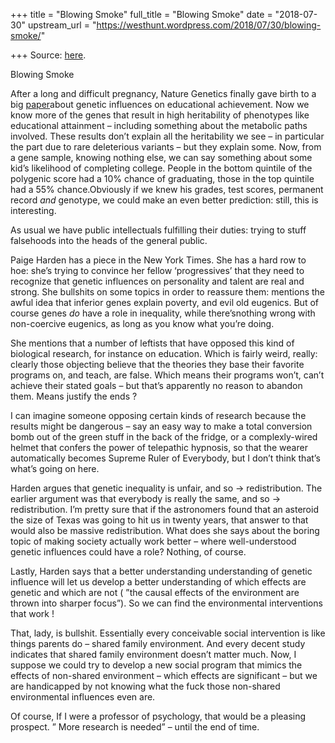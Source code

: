 +++
title = "Blowing Smoke"
full_title = "Blowing Smoke"
date = "2018-07-30"
upstream_url = "https://westhunt.wordpress.com/2018/07/30/blowing-smoke/"

+++
Source: [here](https://westhunt.wordpress.com/2018/07/30/blowing-smoke/).

Blowing Smoke

After a long and difficult pregnancy, Nature Genetics finally gave
birth to a big
[paper](https://www.nature.com/articles/s41588-018-0147-3.epdf?referrer_access_token=xQBbq1pqkrKTG9Sl2T1X1tRgN0jAjWel9jnR3ZoTv0Nqad92v-7y1ilkmPqR7KMJgq_vv2M-jr2gmZ9CcUCxjKaLpN9-yY9v4iDlGgVeSLr5ogKvfcTUJbNZx0yDurIQhJFRlQfUM4ioAQoTiRCItaE_CPHGgFy3bMcv4KjAJ08graB4GBRZWdd7zJvSlJOCtM6H7igLQNcTpdwZBcQt00PVV_BcrkGKA0mfIFmmmkD1jRIpbIwM0gvc3HAX9GZQFDE91NBnk9H7y4Qv0Fh7Ww%3D%3D&tracking_referrer=www.theatlantic.com)about
genetic influences on educational achievement. Now we know more of the
genes that result in high heritability of phenotypes like educational
attainment – including something about the metabolic paths involved.
These results don’t explain all the heritability we see – in particular
the part due to rare deleterious variants – but they explain some.
Now, from a gene sample, knowing nothing else, we can say something
about some kid’s likelihood of completing college. People in the bottom
quintile of the polygenic score had a 10% chance of graduating, those in
the top quintile had a 55% chance.Obviously if we knew his grades, test
scores, permanent record *and* genotype, we could make an even better
prediction: still, this is interesting.

As usual we have public intellectuals fulfilling their duties: trying to
stuff falsehoods into the heads of the general public.

Paige Harden has a piece in the New York Times. She has a hard row to
hoe: she’s trying to convince her fellow ‘progressives’ that they need
to recognize that genetic influences on personality and talent are real
and strong. She bullshits on some topics in order to reassure them:
mentions the awful idea that inferior genes explain poverty, and evil
old eugenics. But of course genes *do* have a role in inequality, while
there’snothing wrong with non-coercive eugenics, as long as you know
what you’re doing.

She mentions that a number of leftists that have opposed this kind of
biological research, for instance on education. Which is fairly weird,
really: clearly those objecting believe that the theories they base
their favorite programs on, and teach, are false. Which means their
programs won’t, can’t achieve their stated goals – but that’s
apparently no reason to abandon them. Means justify the ends ?

I can imagine someone opposing certain kinds of research because the
results might be dangerous – say an easy way to make a total conversion
bomb out of the green stuff in the back of the fridge, or a
complexly-wired helmet that confers the power of telepathic hypnosis, so
that the wearer automatically becomes Supreme Ruler of Everybody, but I
don’t think that’s what’s going on here.

Harden argues that genetic inequality is unfair, and so ->
redistribution. The earlier argument was that everybody is really the
same, and so -> redistribution. I’m pretty sure that if the
astronomers found that an asteroid the size of Texas was going to hit us
in twenty years, that answer to that would also be massive
redistribution. What does she says about the boring topic of making
society actually work better – where well-understood genetic influences
could have a role? Nothing, of course.

Lastly, Harden says that a better understanding understanding of genetic
influence will let us develop a better understanding of which effects
are genetic and which are not ( ”the causal effects of the environment
are thrown into sharper focus”). So we can find the environmental
interventions that work !

That, lady, is bullshit. Essentially every conceivable social
intervention is like things parents do – shared family environment. And
every decent study indicates that shared family environment doesn’t
matter much. Now, I suppose we could try to develop a new social
program that mimics the effects of non-shared environment – which
effects are significant – but we are handicapped by not knowing what the
fuck those non-shared environmental influences even are.

Of course, If I were a professor of psychology, that would be a pleasing
prospect. ” More research is needed” – until the end of time.



